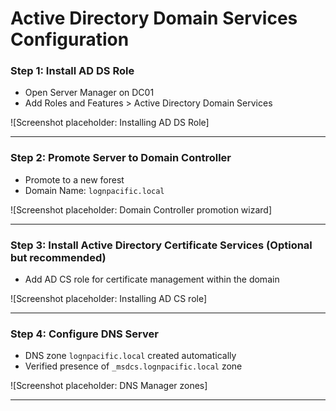 # Active Directory Domain Services Configuration

### Step 1: Install AD DS Role

- Open Server Manager on DC01
- Add Roles and Features > Active Directory Domain Services

![Screenshot placeholder: Installing AD DS Role]

---

### Step 2: Promote Server to Domain Controller

- Promote to a new forest
- Domain Name: `lognpacific.local`

![Screenshot placeholder: Domain Controller promotion wizard]

---

### Step 3: Install Active Directory Certificate Services (Optional but recommended)

- Add AD CS role for certificate management within the domain

![Screenshot placeholder: Installing AD CS role]

---

### Step 4: Configure DNS Server

- DNS zone `lognpacific.local` created automatically
- Verified presence of `_msdcs.lognpacific.local` zone

![Screenshot placeholder: DNS Manager zones]

---
